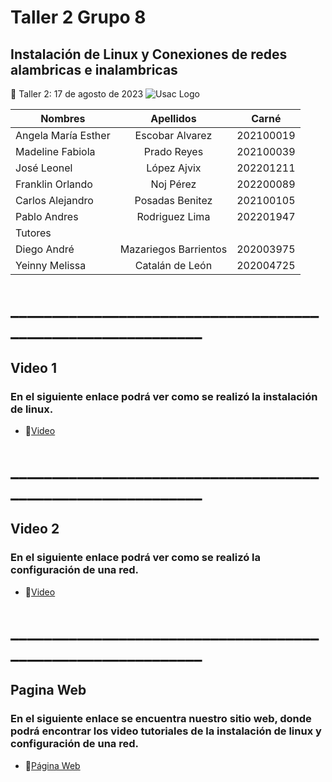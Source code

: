 # Taller 2 Grupo 8
## Instalación de Linux y Conexiones de redes alambricas e inalambricas
:paperclip: Taller 2:   17 de agosto de 2023
![Usac Logo](https://upload.wikimedia.org/wikipedia/commons/4/4a/Usac_logo.png)

<!-- TABLES -->
| Nombres              | Apellidos             |Carné       |
| -------------------- |:---------------------:| :---------:|
| Angela María Esther  | Escobar Alvarez       | 202100019  |
| Madeline Fabiola     | Prado Reyes           | 202100039  |
| José Leonel 	       | López Ajvix           | 202201211  |
| Franklin Orlando 	   | Noj Pérez             | 202200089  |
| Carlos Alejandro 	   | Posadas Benitez       | 202100105  |
| Pablo Andres  	     | Rodriguez Lima        | 202201947  |
|                            Tutores                        |
| Diego	André  	     | Mazariegos Barrientos | 202003975  |
| Yeinny Melissa     | Catalán de León       | 202004725  |
# ____________________________________________________________
## Video 1 
### En el siguiente enlace podrá ver como se realizó la instalación de linux.
- :file_folder:[Video](https://youtu.be/S-9lEn1t9vc)
# ____________________________________________________________
## Video 2 
### En el siguiente enlace podrá ver como se realizó la configuración de una red.
- :file_folder:[Video](https://youtu.be/d-Z3H7qswUk)
# ____________________________________________________________
## Pagina Web 
### En el siguiente enlace se encuentra nuestro sitio web, donde podrá encontrar los video tutoriales de la instalación de linux y configuración de una red.
- :file_folder:[Página Web](https://3942784100101.wixsite.com/my-site-2)
